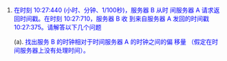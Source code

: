 1. <font color="blue">在时刻 10:27:440 (小时、分钟、1/100秒)，服务器 B 从时 间服务器 A 请求返回时间戳。在时刻 10:27:710，服务器 B 收 到来自服务器 A 发回的时间戳 10:27:375。请解答以下几个问题</font>

   (a). <font color="blue">找出服务 B 的时钟相对于时间服务器 A 的时钟之间的偏 移量 （假定在时间服务器上没有处理时间）。</font>